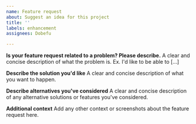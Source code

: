 ```yaml
---
name: Feature request
about: Suggest an idea for this project
title: ''
labels: enhancement
assignees: Dobefu

---
```


**Is your feature request related to a problem? Please describe.**
A clear and concise description of what the problem is. Ex. I'd like to be able to [...]

**Describe the solution you'd like**
A clear and concise description of what you want to happen.

**Describe alternatives you've considered**
A clear and concise description of any alternative solutions or features you've considered.

**Additional context**
Add any other context or screenshots about the feature request here.
